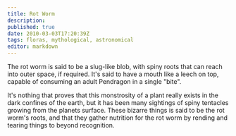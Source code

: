```yaml
---
title: Rot Worm
description:
published: true
date: 2010-03-03T17:20:39Z
tags: floras, mythological, astronomical
editor: markdown
---
```


The rot worm is said to be a slug-like blob, with spiny roots that can reach into outer space, if required. It's said to have a mouth like a leech on top, capable of consuming an adult Pendragon in a single "bite".

It's nothing that proves that this monstrosity of a plant really exists in the dark confines of the earth, but it has been many sightings of spiny tentacles growing from the planets surface. These bizarre things is said to be the rot worm's roots, and that they gather nutrition for the rot worm by rending and tearing things to beyond recognition.